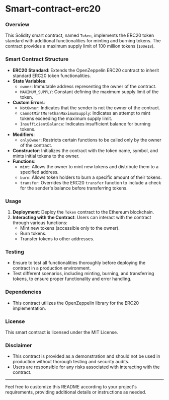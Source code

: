 # Smart-contract-erc20
### Overview
This Solidity smart contract, named `Token`, implements the ERC20 token standard with additional functionalities for minting and burning tokens. The contract provides a maximum supply limit of 100 million tokens (`100e18`).

### Smart Contract Structure
- **ERC20 Standard**: Extends the OpenZeppelin ERC20 contract to inherit standard ERC20 token functionalities.
- **State Variables**:
  - `owner`: Immutable address representing the owner of the contract.
  - `MAXIMUM_SUPPLY`: Constant defining the maximum supply limit of the token.
- **Custom Errors**:
  - `NotOwner`: Indicates that the sender is not the owner of the contract.
  - `CannotMintMorethanMaximumSupply`: Indicates an attempt to mint tokens exceeding the maximum supply limit.
  - `InsufficientBalance`: Indicates insufficient balance for burning tokens.
- **Modifiers**:
  - `onlyOwner`: Restricts certain functions to be called only by the owner of the contract.
- **Constructor**: Initializes the contract with the token name, symbol, and mints initial tokens to the owner.
- **Functions**:
  - `mint`: Allows the owner to mint new tokens and distribute them to a specified address.
  - `burn`: Allows token holders to burn a specific amount of their tokens.
  - `transfer`: Overrides the ERC20 `transfer` function to include a check for the sender's balance before transferring tokens.

### Usage
1. **Deployment**: Deploy the `Token` contract to the Ethereum blockchain.
2. **Interacting with the Contract**: Users can interact with the contract through various functions:
   - Mint new tokens (accessible only to the owner).
   - Burn tokens.
   - Transfer tokens to other addresses.

### Testing
- Ensure to test all functionalities thoroughly before deploying the contract in a production environment.
- Test different scenarios, including minting, burning, and transferring tokens, to ensure proper functionality and error handling.

### Dependencies
- This contract utilizes the OpenZeppelin library for the ERC20 implementation.

### License
This smart contract is licensed under the MIT License.

### Disclaimer
- This contract is provided as a demonstration and should not be used in production without thorough testing and security audits.
- Users are responsible for any risks associated with interacting with the contract.

--- 

Feel free to customize this README according to your project's requirements, providing additional details or instructions as needed.
